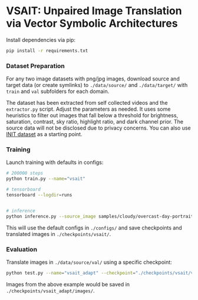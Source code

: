 # VSAIT: Unpaired Image Translation via Vector Symbolic Architectures

Install dependencies via pip:
```bash
pip install -r requirements.txt
```

### Dataset Preparation
For any two image datasets with png/jpg images, download source and target data (or create symlinks) to `./data/source/` and `./data/target/` with `train` and `val` subfolders for each domain.

The dataset has been extracted from self collected videos and the `extractor.py` script. Adjust the parameters as needed. It uses some heuristics to filter out images that fall below a threshold for brightness, saturation, contrast, sky ratio, highlight ratio, and dark channel prior. The source data will not be disclosed due to privacy concerns. You can also use [INIT dataset](https://zhiqiangshen.com/projects/INIT/index.html) as a starting point. 


### Training
Launch training with defaults in configs:
```bash
# 200000 steps
python train.py --name="vsait"

# tensorboard
tensorboard --logdir=runs


# inference
python inference.py --source_image samples/cloudy/overcast-day-portrait-reflector-2.webp --target_image samples/sunny/portraits-in-bright-sun-3.webp --checkpoint ./checkpoints/vsait/version_0/checkpoints/epoch=1-step=192560.ckpt --model_config ./configs/vsait.yaml

```

This will use the default configs in `./configs/` and save checkpoints and translated images in `./checkpoints/vsait/`.

### Evaluation
Translate images in `./data/source/val/` using a specific checkpoint:
```bash
python test.py --name="vsait_adapt" --checkpoint="./checkpoints/vsait/version_0/checkpoints/epoch={i}-step={j}.ckpt"
```

Images from the above example would be saved in `./checkpoints/vsait_adapt/images/`.

